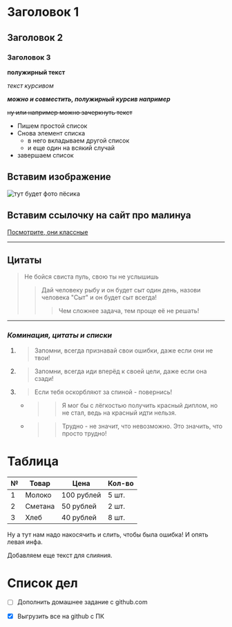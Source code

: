 # Заголовок 1

## Заголовок 2

### Заголовок 3

**полужирный текст**

*текст курсивом*

**_можно и совместить, полужирный курсив например_**

~~ну или например можно зачеркнуть текст~~

* Пишем простой список
* Снова элемент списка
  * в него вкладываем другой список
  * и еще один на всякий случай
* завершаем список

## Вставим изображение

![тут будет фото пёсика](https://porodysobak.com/wp-content/uploads/2019/12/belgian-malinois_01_lg.jpg)

## Вставим ссылочку на сайт про малинуа

[Посмотрите, они классные](https://porodysobak.com/belgiyskaya-ovcharka-malinua.html)

---

## Цитаты

> Не бойся свиста пуль, свою ты не услышишь
>> Дай человеку рыбу и он будет сыт один день, назови человека "Сыт" и он будет сыт всегда!
>>>Чем сложнее задача, тем проще её не решать!

***

### ***Коминация, цитаты и списки***

1. > Запомни, всегда признавай свои ошибки, даже если они не твои! 
2. > Запомни, всегда иди вперёд к своей цели, даже если она сзади! 
3. > Если тебя оскорбляют за спиной - повернись! 
    * >> Я мог бы с лёгкостью получить красный диплом, но не стал, ведь на красный идти нельзя. 
    * >> Трудно - не значит, что невозможно. Это значить, что просто трудно! 
# Таблица

  № | Товар | Цена | Кол-во
  -----|-------|------|--------
  1 | Молоко | 100 рублей | 5 шт.
  2 | Сметана | 50 рублей | 2 шт.
  3 | Хлеб | 40 рублей | 8 шт.

  
  
Ну а тут нам надо накосячить и слить, чтобы была ошибка!
И опять левая инфа.





Добавляем еще текст для слияния.

# Список дел

* [ ] Дополнить домашнее задание с github.com
* [X] Выгрузить все на github с ПК

